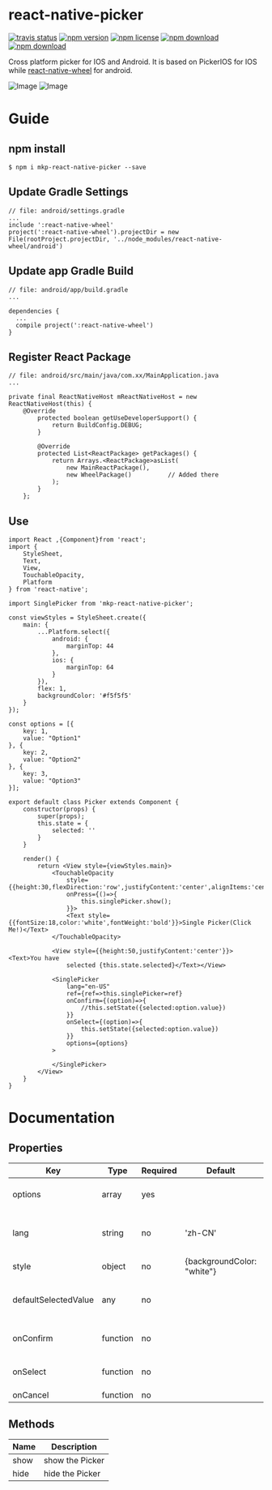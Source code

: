 # react-native-picker
<!-- badge -->
[![travis status](https://img.shields.io/travis/MonkeyKingPlus/react-native-picker.svg)](https://travis-ci.org/MonkeyKingPlus/react-native-picker)
[![npm version](https://img.shields.io/npm/v/mkp-react-native-picker.svg)](https://www.npmjs.com/package/mkp-react-native-picker)
[![npm license](https://img.shields.io/npm/l/mkp-react-native-picker.svg)](https://www.npmjs.com/package/mkp-react-native-picker)
[![npm download](https://img.shields.io/npm/dm/mkp-react-native-picker.svg)](https://www.npmjs.com/package/mkp-react-native-picker)
[![npm download](https://img.shields.io/npm/dt/mkp-react-native-picker.svg)](https://www.npmjs.com/package/mkp-react-native-picker)
<!-- endbadge -->
Cross platform picker for IOS and Android.
It is based on PickerIOS for IOS while [react-native-wheel](https://github.com/shexiaoheng/react-native-wheel) for android.

![Image](doc/android.gif) ![Image](doc/ios.gif)

# Guide
## npm install
    $ npm i mkp-react-native-picker --save
## Update Gradle Settings
    // file: android/settings.gradle
    ...
    include ':react-native-wheel'
    project(':react-native-wheel').projectDir = new File(rootProject.projectDir, '../node_modules/react-native-wheel/android')
## Update app Gradle Build
    // file: android/app/build.gradle
    ...
    
    dependencies {
      ...
      compile project(':react-native-wheel')
    }
## Register React Package
    // file: android/src/main/java/com.xx/MainApplication.java
    ...
    
    private final ReactNativeHost mReactNativeHost = new ReactNativeHost(this) {
        @Override
            protected boolean getUseDeveloperSupport() {
                return BuildConfig.DEBUG;
            }
    
            @Override
            protected List<ReactPackage> getPackages() {
                return Arrays.<ReactPackage>asList(
                    new MainReactPackage(),
                    new WheelPackage()          // Added there
                );
            }
        };
## Use
    import React ,{Component}from 'react';
    import {
        StyleSheet,
        Text,
        View,
        TouchableOpacity,
        Platform
    } from 'react-native';
    
    import SinglePicker from 'mkp-react-native-picker';
    
    const viewStyles = StyleSheet.create({
        main: {
            ...Platform.select({
                android: {
                    marginTop: 44
                },
                ios: {
                    marginTop: 64
                }
            }),
            flex: 1,
            backgroundColor: '#f5f5f5'
        }
    });
    
    const options = [{
        key: 1,
        value: "Option1"
    }, {
        key: 2,
        value: "Option2"
    }, {
        key: 3,
        value: "Option3"
    }];
    
    export default class Picker extends Component {
        constructor(props) {
            super(props);
            this.state = {
                selected: ''
            }
        }
    
        render() {
            return <View style={viewStyles.main}>
                <TouchableOpacity
                    style={{height:30,flexDirection:'row',justifyContent:'center',alignItems:'center',backgroundColor:'red'}}
                    onPress={()=>{
                        this.singlePicker.show();
                    }}>
                    <Text style={{fontSize:18,color:'white',fontWeight:'bold'}}>Single Picker(Click Me!)</Text>
                </TouchableOpacity>
    
                <View style={{height:50,justifyContent:'center'}}><Text>You have
                    selected {this.state.selected}</Text></View>
    
                <SinglePicker
                    lang="en-US"
                    ref={ref=>this.singlePicker=ref}
                    onConfirm={(option)=>{
                        //this.setState({selected:option.value})
                    }}
                    onSelect={(option)=>{
                        this.setState({selected:option.value})
                    }}
                    options={options}
                >
    
                </SinglePicker>
            </View>
        }
    }
    
# Documentation

## Properties
Key | Type | Required | Default | Description
--- | ---- | -------- | ------- | -----------
options | array | yes | | must be an array of key-value pairs,like {key:1,value:'option'}
lang | string | no | 'zh-CN' | enums:'zh-CN','en-US','es-AR',indicate the language of the text in buttons
style | object | no | {backgroundColor: "white"} | 
defaultSelectedValue | any | no |  | key of each option,if undefined, the first option will be selected
onConfirm | function | no | | option that be selected as the parameter
onSelect | function | no | | option that be selected as the parameter
onCancel | function | no | |     

## Methods
Name | Description
---- | -----------
show | show the Picker
hide | hide the Picker
